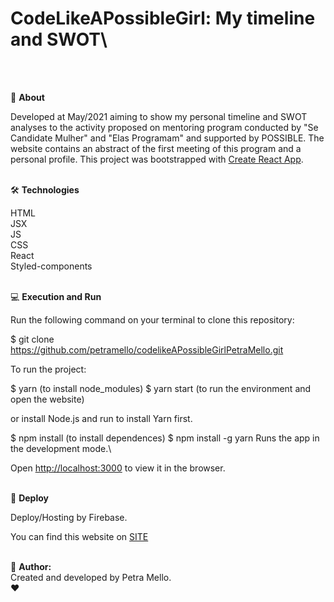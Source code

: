 # CodeLikeAPossibleGirl: My timeline and SWOT\
<br>
<br>

:bookmark_tabs: **About**

Developed at May/2021 aiming to show my personal timeline and SWOT analyses to the activity proposed on mentoring program conducted by "Se Candidate Mulher" and "Elas Programam" and supported by POSSIBLE.
The website contains an abstract of the first meeting of this program and a personal profile.
This project was bootstrapped with [Create React App](https://github.com/facebook/create-react-app).
<br>
<br>

🛠️ **Technologies**

HTML\
JSX\
JS\
CSS\
React\
Styled-components
<br>
<br>

💻 **Execution and Run**

Run the following command on your terminal to clone this repository:

$ git clone https://github.com/petramello/codelikeAPossibleGirlPetraMello.git
<br>

To run the project:

$  yarn (to install node_modules) 
$  yarn start (to run the environment and open the website)

or install Node.js and run to install Yarn first.

$ npm install (to install dependences)
$ npm install -g yarn
Runs the app in the development mode.\

Open [http://localhost:3000](http://localhost:3000) to view it in the browser.
<br>
<br>

🔗 **Deploy**

Deploy/Hosting by Firebase.

You can find this website on [SITE](https://codelikeapossiblegirl-petra.web.app/)
<br>
<br>

:pencil: **Author:**\
Created and developed by Petra Mello.\
:heart: 



